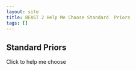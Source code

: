 ```yaml
---
layout: site
title: BEAST 2 Help Me Choose Standard  Priors
tags: []
---
```


## Standard  Priors

Click to help me choose
